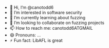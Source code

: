 - 👋 Hi, I’m @canotodd6
- 👀 I’m interested in software security
- 🌱 I’m currently learning about fuzzing
- 💞️ I’m looking to collaborate on fuzzing projects
- 📫 How to reach me: canotodd6ATGMAIL
- 😄 Pronouns: ...
- ⚡ Fun fact: LibAFL is great

<!---
canotodd6/canotodd6 is a ✨ special ✨ repository because its `README.md` (this file) appears on your GitHub profile.
You can click the Preview link to take a look at your changes.
--->
